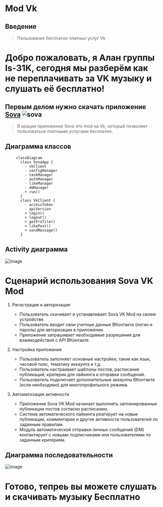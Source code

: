 # Mod Vk 

## Введение
>Пользование бесплатно платных услуг Vk

# Добро пожаловать, я Алан группы Is-31K, сегодня мы разберём как не переплачивать за VK музыку и слушать её бесплатно!
## Первым делом нужно скачать приложение [Sova](https://trashbox.ru/link/sova-v-re-android) ![sova](https://telegra.ph/file/0835dc150899866c47f4b.png)
>В крации приложение Sova это mod на Vk, который позволяет пользоваться платными услугами бесплатно.

## Диаграмма классов
```mermaid
     classDiagram
       class SovaApp {
         - vkClient
         - configManager
         - taskManager
         - authManager
         - likeManager
         - dmManager
         + run()
       }
       class VkClient {
         - accessToken
         - apiVersion
         + login()
         + logout()
         + getProfile()
         + likePost()
         + sendMessage()
       }
```

## Activity диаграмма
![image](https://i.imgur.com/Y4qbe4c.png)

#  Сценарий использования Sova VK Mod

1. Регистрация и авторизация
   - Пользователь скачивает и устанавливает Sova VK Mod на своем устройстве.
   - Пользователь вводит свои учетные данные ВКонтакте (логин и пароль) для авторизации в приложении.
   - Приложение запрашивает необходимые разрешения для взаимодействия с API ВКонтакте.

2. Настройка приложения
   - Пользователь заполняет основные настройки, такие как язык, часовой пояс, тематику аккаунта и т.д.
   - Пользователь настраивает шаблоны постов, расписание публикаций, критерии для лайкинга и отправки сообщений.
   - Пользователь подключает дополнительные аккаунты ВКонтакте (если необходимо) для многопрофильного режима.

3. Автоматизация активности
   - Приложение Sova VK Mod начинает выполнять запланированные публикации постов согласно расписанию.
   - Система автоматического лайкинга реагирует на новые публикации, комментарии и другие активности пользователей по заданным правилам.
   - Модуль автоматической отправки личных сообщений (DM) контактирует с новыми подписчиками или пользователями по заданным критериям.

## Диаграмма последовательности 
![image](https://i.imgur.com/39XfWt7.png)
# Готово, тепреь вы можете слушать и скачивать музыку Бесплатно

